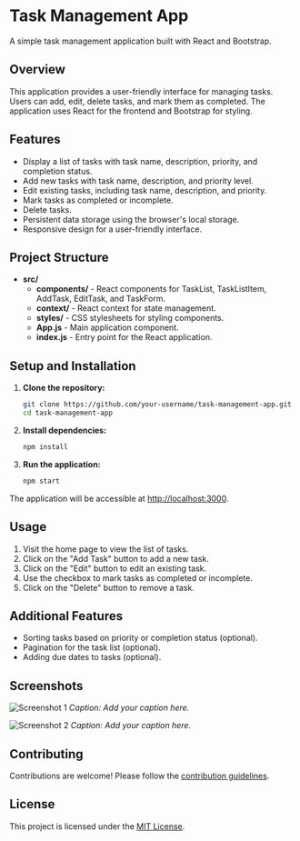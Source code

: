 # Task Management App

A simple task management application built with React and Bootstrap.

## Overview

This application provides a user-friendly interface for managing tasks. Users can add, edit, delete tasks, and mark them as completed. The application uses React for the frontend and Bootstrap for styling.

## Features

- Display a list of tasks with task name, description, priority, and completion status.
- Add new tasks with task name, description, and priority level.
- Edit existing tasks, including task name, description, and priority.
- Mark tasks as completed or incomplete.
- Delete tasks.
- Persistent data storage using the browser's local storage.
- Responsive design for a user-friendly interface.

## Project Structure

- **src/**
  - **components/** - React components for TaskList, TaskListItem, AddTask, EditTask, and TaskForm.
  - **context/** - React context for state management.
  - **styles/** - CSS stylesheets for styling components.
  - **App.js** - Main application component.
  - **index.js** - Entry point for the React application.

## Setup and Installation

1. **Clone the repository:**
    ```bash
    git clone https://github.com/your-username/task-management-app.git
    cd task-management-app
    ```

2. **Install dependencies:**
    ```bash
    npm install
    ```

3. **Run the application:**
    ```bash
    npm start
    ```

The application will be accessible at [http://localhost:3000](http://localhost:3000).

## Usage

1. Visit the home page to view the list of tasks.
2. Click on the "Add Task" button to add a new task.
3. Click on the "Edit" button to edit an existing task.
4. Use the checkbox to mark tasks as completed or incomplete.
5. Click on the "Delete" button to remove a task.

## Additional Features

- Sorting tasks based on priority or completion status (optional).
- Pagination for the task list (optional).
- Adding due dates to tasks (optional).

## Screenshots

![Screenshot 1](./screenshots/screenshot1.png)
*Caption: Add your caption here.*

![Screenshot 2](./screenshots/screenshot2.png)
*Caption: Add your caption here.*

## Contributing

Contributions are welcome! Please follow the [contribution guidelines](CONTRIBUTING.md).

## License

This project is licensed under the [MIT License](LICENSE).
